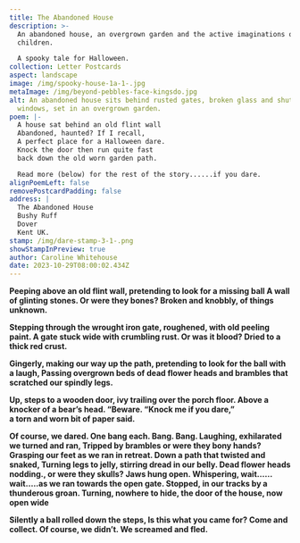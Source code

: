 ```yaml
---
title: The Abandoned House
description: >-
  An abandoned house, an overgrown garden and the active imaginations of
  children.

  A spooky tale for Halloween.
collection: Letter Postcards
aspect: landscape
image: /img/spooky-house-1a-1-.jpg
metaImage: /img/beyond-pebbles-face-kingsdo.jpg
alt: An abandoned house sits behind rusted gates, broken glass and shuttered
  windows, set in an overgrown garden.
poem: |-
  A house sat behind an old flint wall 
  Abandoned, haunted? If I recall,
  A perfect place for a Halloween dare.
  Knock the door then run quite fast
  back down the old worn garden path.

  Read more (below) for the rest of the story......if you dare.
alignPoemLeft: false
removePostcardPadding: false
address: |
  The Abandoned House
  Bushy Ruff
  Dover
  Kent UK.
stamp: /img/dare-stamp-3-1-.png
showStampInPreview: true
author: Caroline Whitehouse
date: 2023-10-29T08:00:02.434Z
---
```

**Peeping above an old flint wall, pretending to look for a missing ball
A wall of glinting stones. Or were they bones?
Broken and knobbly, of things unknown.**

**Stepping through the wrought iron gate, roughened, with old peeling paint.
A gate stuck wide with crumbling rust. Or was it blood? 
Dried to a thick red crust.**

**Gingerly, making our way up the path, pretending to look for the ball with a laugh,
Passing overgrown beds of dead flower heads and brambles that scratched our spindly legs.**

**Up, steps to a wooden door,  ivy trailing over the porch floor.
Above a knocker of a bear’s head. “Beware. “Knock me if you dare,”**\
**a torn and worn bit of paper said.**

**Of course, we dared. One bang each. Bang. Bang.
Laughing, exhilarated we turned and ran,
Tripped by brambles or were they bony hands?
Grasping our feet as we ran in retreat.
Down a path that twisted and snaked,
Turning legs to jelly, stirring dread in our belly.
Dead flower heads nodding., or were they skulls? 
Jaws hung open. Whispering, wait……wait…..as we ran towards the open gate.
Stopped, in our tracks by a thunderous groan.
Turning, nowhere to hide, the door of the house, now open wide**

**Silently a ball rolled down the steps,
Is this what you came for? Come and collect.
Of course, we didn’t. We screamed and fled.**